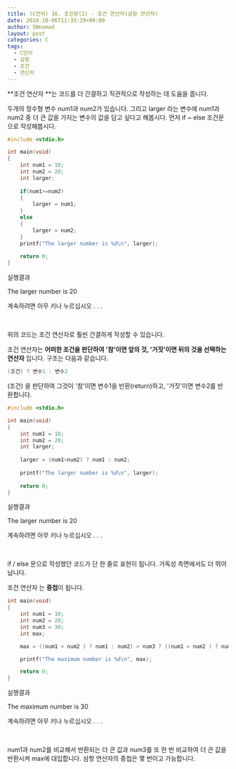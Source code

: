 ```yaml
---
title: (C언어) 16. 조건문(2) - 조건 연산자(삼항 연산자)
date: 2018-10-06T11:33:29+09:00
author: SWnomad
layout: post
categories: C
tags:
  - C언어
  - 삼항
  - 조건
  - 연산자
---
```


**조건 연산자 **는 코드를 더 간결하고 직관적으로 작성하는 데 도움을 줍니다.

두개의 정수형 변수 num1과 num2가 있습니다. 그리고 larger 라는 변수에 num1과 num2 중 더 큰 값을 가지는 변수의 값을 담고 싶다고 해봅시다. 먼저 if ~ else 조건문으로 작성해봅시다.

~~~ c
#include <stdio.h>

int main(void)
{
    int num1 = 10;
    int num2 = 20;
    int larger;
    
    if(num1>=num2)
    {
        larger = num1;
    }
    else
    {
        larger = num2;
    }
    printf("The larger number is %d\n", larger);
    
    return 0;
}
~~~

실행결과

The larger number is 20

계속하려면 아무 키나 누르십시오 . . . 

<br>

위의 코드는 조건 연산자로 훨씬 간결하게 작성할 수 있습니다.

조건 연산자는 **어떠한 조건을 판단하여 '참'이면 앞의 것, '거짓'이면 뒤의 것을 선택하는 연산자** 입니다. 구조는 다음과 같습니다.

~~~ c
(조건) ? 변수1 : 변수2
~~~

(조건) 을 판단하여 그것이 '참'이면 변수1을 반환(return)하고, '거짓'이면 변수2를 반환합니다.

~~~ c
#include <stdio.h>

int main(void)
{
    int num1 = 10;
    int num2 = 20;
    int larger;
    
    larger = (num1>num2) ? num1 : num2;
    
    printf("The larger number is %d\n", larger);
    
    return 0;
}
~~~

실행결과

The larger number is 20

계속하려면 아무 키나 누르십시오 . . . 

<br>

if / else 문으로 작성했던 코드가 단 한 줄로 표현이 됩니다. 가독성 측면에서도 더 뛰어납니다.

조건 연산자 는 **중첩**이 됩니다.

~~~ c
int main(void)
{
    int num1 = 10;
    int num2 = 20;
    int num3 = 30;
    int max;

    max = ((num1 > num2 ) ? num1 : num2) > num3 ? ((num1 > num2 ) ? num1 : num2) : num3;

    printf("The maximum number is %d\n", max);

    return 0;
}
~~~

실행결과

The maximum number is 30

계속하려면 아무 키나 누르십시오 . . . 

<br>

num1과 num2를 비교해서 반환되는 더 큰 값과 num3를 또 한 번 비교하여 더 큰 값을 반환시켜 max에 대입합니다. 삼항 연산자의 중첩은 몇 번이고 가능합니다.